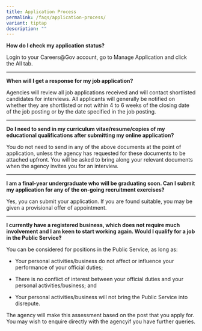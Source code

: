 ```yaml
---
title: Application Process
permalink: /faqs/application-process/
variant: tiptap
description: ""
---
```

<p><strong>How do I check my application status?</strong>
</p>
<p>Login to your Careers@Gov account, go to Manage Application and click
the All tab.</p>
<hr>
<p><strong>When will I get a response for my job application?</strong>
</p>
<p>Agencies will review all job applications received and will contact shortlisted
candidates for interviews. All applicants will generally be notified on
whether they are shortlisted or not within 4 to 6 weeks of the closing
date of the job posting or by the date specified in the job posting.</p>
<hr>
<p><strong>Do I need to send in my curriculum vitae/resume/copies of my educational qualifications after submitting my online application?</strong>
</p>
<p>You do not need to send in any of the above documents at the point of
application, unless the agency has requested for these documents to be
attached upfront. You will be asked to bring along your relevant documents
when the agency invites you for an interview.</p>
<hr>
<p><strong>I am a final-year undergraduate who will be graduating soon. Can I submit my application for any of the on-going recruitment exercises?</strong>
</p>
<p>Yes, you can submit your application. If you are found suitable, you may
be given a provisional offer of appointment.</p>
<hr>
<p><strong>I currently have a registered business, which does not require much involvement and I am keen to start working again. Would I qualify for a job in the Public Service?</strong>
</p>
<p></p>
<p>You can be considered for positions in the Public Service, as long as:</p>
<ul>
<li>
<p>Your personal activities/business do not affect or influence your performance
of your official duties;</p>
</li>
<li>
<p>There is no conflict of interest between your official duties and your
personal activities/business; and</p>
</li>
<li>
<p>Your personal activities/business will not bring the Public Service into
disrepute.</p>
</li>
</ul>
<p>The agency will make this assessment based on the post that you apply
for. You may wish to enquire directly with the agencyif you have further
queries.</p>
<p></p>